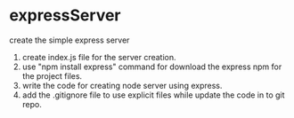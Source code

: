 # expressServer
create the simple express server

1. create index.js file for the server creation.
2. use "npm install express" command for download the express npm for the project files.
3. write the code for creating node server using express.
4. add the .gitignore file to use explicit files while update the code in to git repo.
 
